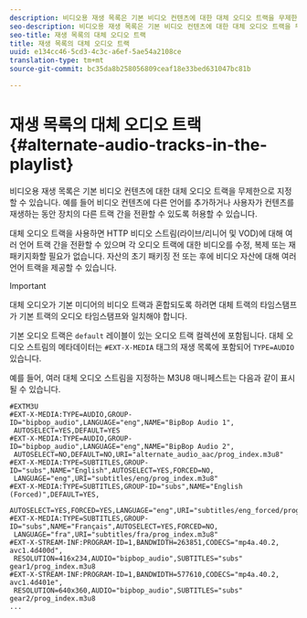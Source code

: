 ```yaml
---
description: 비디오용 재생 목록은 기본 비디오 컨텐츠에 대한 대체 오디오 트랙을 무제한으로 지정할 수 있습니다. 예를 들어 비디오 컨텐츠에 다른 언어를 추가하거나 사용자가 컨텐츠를 재생하는 동안 장치의 다른 트랙 간을 전환할 수 있도록 허용할 수 있습니다.
seo-description: 비디오용 재생 목록은 기본 비디오 컨텐츠에 대한 대체 오디오 트랙을 무제한으로 지정할 수 있습니다. 예를 들어 비디오 컨텐츠에 다른 언어를 추가하거나 사용자가 컨텐츠를 재생하는 동안 장치의 다른 트랙 간을 전환할 수 있도록 허용할 수 있습니다.
seo-title: 재생 목록의 대체 오디오 트랙
title: 재생 목록의 대체 오디오 트랙
uuid: e134cc46-5cd3-4c3c-a6ef-5ae54a2108ce
translation-type: tm+mt
source-git-commit: bc35da8b258056809ceaf18e33bed631047bc81b

---
```



# 재생 목록의 대체 오디오 트랙 {#alternate-audio-tracks-in-the-playlist}

비디오용 재생 목록은 기본 비디오 컨텐츠에 대한 대체 오디오 트랙을 무제한으로 지정할 수 있습니다. 예를 들어 비디오 컨텐츠에 다른 언어를 추가하거나 사용자가 컨텐츠를 재생하는 동안 장치의 다른 트랙 간을 전환할 수 있도록 허용할 수 있습니다.

대체 오디오 트랙을 사용하면 HTTP 비디오 스트림(라이브/리니어 및 VOD)에 대해 여러 언어 트랙 간을 전환할 수 있으며 각 오디오 트랙에 대한 비디오를 수정, 복제 또는 재패키지화할 필요가 없습니다. 자산의 초기 패키징 전 또는 후에 비디오 자산에 대해 여러 언어 트랙을 제공할 수 있습니다.

>[!IMPORTANT]
>
>대체 오디오가 기본 미디어의 비디오 트랙과 혼합되도록 하려면 대체 트랙의 타임스탬프가 기본 트랙의 오디오 타임스탬프와 일치해야 합니다.

기본 오디오 트랙은 `default` 레이블이 있는 오디오 트랙 컬렉션에 포함됩니다. 대체 오디오 스트림의 메타데이터는 `#EXT-X-MEDIA` 태그의 재생 목록에 포함되어 `TYPE=AUDIO`있습니다.

예를 들어, 여러 대체 오디오 스트림을 지정하는 M3U8 매니페스트는 다음과 같이 표시될 수 있습니다.

```
#EXTM3U
#EXT-X-MEDIA:TYPE=AUDIO,GROUP-ID="bipbop_audio",LANGUAGE="eng",NAME="BipBop Audio 1",
 AUTOSELECT=YES,DEFAULT=YES
#EXT-X-MEDIA:TYPE=AUDIO,GROUP-ID="bipbop_audio",LANGUAGE="eng",NAME="BipBop Audio 2",
 AUTOSELECT=NO,DEFAULT=NO,URI="alternate_audio_aac/prog_index.m3u8"
#EXT-X-MEDIA:TYPE=SUBTITLES,GROUP-ID="subs",NAME="English",AUTOSELECT=YES,FORCED=NO,
 LANGUAGE="eng",URI="subtitles/eng/prog_index.m3u8"
#EXT-X-MEDIA:TYPE=SUBTITLES,GROUP-ID="subs",NAME="English (Forced)",DEFAULT=YES,
 AUTOSELECT=YES,FORCED=YES,LANGUAGE="eng",URI="subtitles/eng_forced/prog_index.m3u8"
#EXT-X-MEDIA:TYPE=SUBTITLES,GROUP-ID="subs",NAME="Français",AUTOSELECT=YES,FORCED=NO,
 LANGUAGE="fra",URI="subtitles/fra/prog_index.m3u8"
#EXT-X-STREAM-INF:PROGRAM-ID=1,BANDWIDTH=263851,CODECS="mp4a.40.2, avc1.4d400d",
 RESOLUTION=416x234,AUDIO="bipbop_audio",SUBTITLES="subs" 
gear1/prog_index.m3u8
#EXT-X-STREAM-INF:PROGRAM-ID=1,BANDWIDTH=577610,CODECS="mp4a.40.2, avc1.4d401e",
 RESOLUTION=640x360,AUDIO="bipbop_audio",SUBTITLES="subs"
gear2/prog_index.m3u8
...
```

